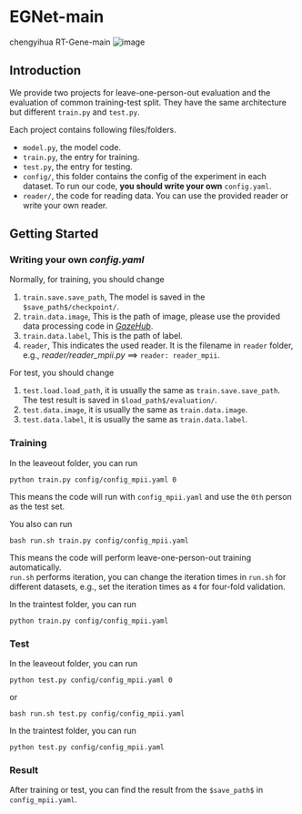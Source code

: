 # EGNet-main
chengyihua RT-Gene-main
![image](https://user-images.githubusercontent.com/95728828/178435734-cdc175f7-7d05-4d6d-baa6-16903d5e050d.png)

## Introduction

We provide two projects for leave-one-person-out evaluation and the evaluation of common training-test split.
They have the same architecture but different `train.py` and `test.py`.

Each project contains following files/folders.

- `model.py`, the model code.
- `train.py`, the entry for training.
- `test.py`, the entry for testing.
- `config/`, this folder contains the config of the experiment in each dataset. To run our code, **you should write your own** `config.yaml`. 
- `reader/`, the code for reading data. You can use the provided reader or write your own reader.

## Getting Started

### Writing your own *config.yaml*

Normally, for training, you should change 

1. `train.save.save_path`, The model is saved in the `$save_path$/checkpoint/`.
2. `train.data.image`, This is the path of image,  please use the provided data processing code in <a href="http://phi-ai.org/GazeHub/" target="_blank">*GazeHub*</a>.
3. `train.data.label`, This is the path of label.
4. `reader`, This indicates the used reader. It is the filename in `reader` folder, e.g., *reader/reader_mpii.py* ==> `reader: reader_mpii`.

For test, you should change 

1. `test.load.load_path`, it is usually the same as `train.save.save_path`. The test result is saved in `$load_path$/evaluation/`.
2. `test.data.image`, it is usually the same as `train.data.image`.
3. `test.data.label`, it is usually the same as `train.data.label`.

### Training

In the leaveout folder, you can run

```
python train.py config/config_mpii.yaml 0
```

This means the code will run with `config_mpii.yaml` and use the `0th` person as the test set.

You also can run

```
bash run.sh train.py config/config_mpii.yaml
```

This means the code will perform leave-one-person-out training automatically.   
`run.sh` performs iteration, you can change the iteration times in `run.sh` for different datasets, e.g., set the iteration times as `4` for four-fold validation.

In the traintest folder, you can run

```
python train.py config/config_mpii.yaml
```

### Test

In the leaveout folder, you can run

```
python test.py config/config_mpii.yaml 0
```

or

```
bash run.sh test.py config/config_mpii.yaml
```

In the traintest folder, you can run

```
python test.py config/config_mpii.yaml
```

### Result

After training or test, you can find the result from the `$save_path$` in `config_mpii.yaml`. 
